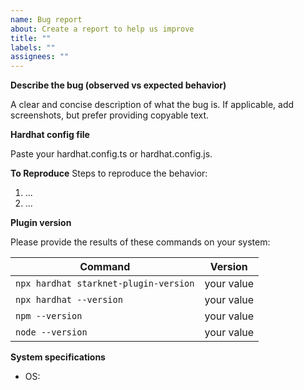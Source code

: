 ```yaml
---
name: Bug report
about: Create a report to help us improve
title: ""
labels: ""
assignees: ""
---
```


**Describe the bug (observed vs expected behavior)**

A clear and concise description of what the bug is. If applicable, add screenshots, but prefer providing copyable text.

**Hardhat config file**

Paste your hardhat.config.ts or hardhat.config.js.

<!-- You can put it in a code block starting with ```typescript
-->

**To Reproduce**
Steps to reproduce the behavior:

<!-- Show exact commands which you executed, e.g.
`npx hardhat test my-test.ts --starknet-network devnet` -->

1. ...
2. ...

**Plugin version**

Please provide the results of these commands on your system:

| Command                               | Version    |
| ------------------------------------- | ---------- |
| `npx hardhat starknet-plugin-version` | your value |
| `npx hardhat --version`               | your value |
| `npm --version`                       | your value |
| `node --version`                      | your value |

**System specifications**

-   OS:
<!-- Please note if you're using the M1 chip -->
